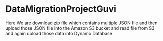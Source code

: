 # DataMigrationProjectGuvi
Here We are download zip file which contains multiple JSON file and then upload those JSON file into the Amazon S3 bucket and read file from S3 and  again upload those data into Dynamo Database
